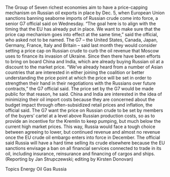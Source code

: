 The Group of Seven richest economies aim to have a price-capping mechanism on Russian oil exports in place by Dec. 5, when European Union sanctions banning seaborne imports of Russian crude come into force, a senior G7 official said on Wednesday.
“The goal here is to align with the timing that the EU has already put in place. We want to make sure that the price cap mechanism goes into effect at the same time,” said the official, who asked not to be named.
The G7 – the United States, Canada, Japan, Germany, France, Italy and Britain – said last month they would consider setting a price cap on Russian crude to curb the oil revenue that Moscow uses to finance its invasion of Ukraine.
Since then there have been efforts to bring on board China and India, which are already buying Russian oil at a discount to the market price.
“We’ve already heard from a number of Asian countries that are interested in either joining the coalition or better understanding the price point at which the price will be set in order to strengthen their hand in their negotiations with the Russians over future contracts,” the G7 official said.
The price set by the G7 would be made public for that reason, he said.
China and India are interested in the idea of minimizing their oil import costs because they are concerned about the budget impact through often-subsidized retail prices and inflation, the official said.
The G7 want the price on Russian crude to be set by members of the buyers’ cartel at a level above Russian production costs, so as to provide an incentive for the Kremlin to keep pumping, but much below the current high market prices.
This way, Russia would face a tough choice between agreeing to lower, but continued revenue and almost no revenue once the EU crude oil embargo enters into force in December.
The official said Russia will have a hard time selling its crude elsewhere because the EU sanctions envisage a ban on all financial services connected to trade in its oil, including insurance, reinsurance and financing of cargos and ships.
(Reporting by Jan Strupczewski; editing by Kirsten Donovan)

Topics
Energy
Oil Gas
Russia
